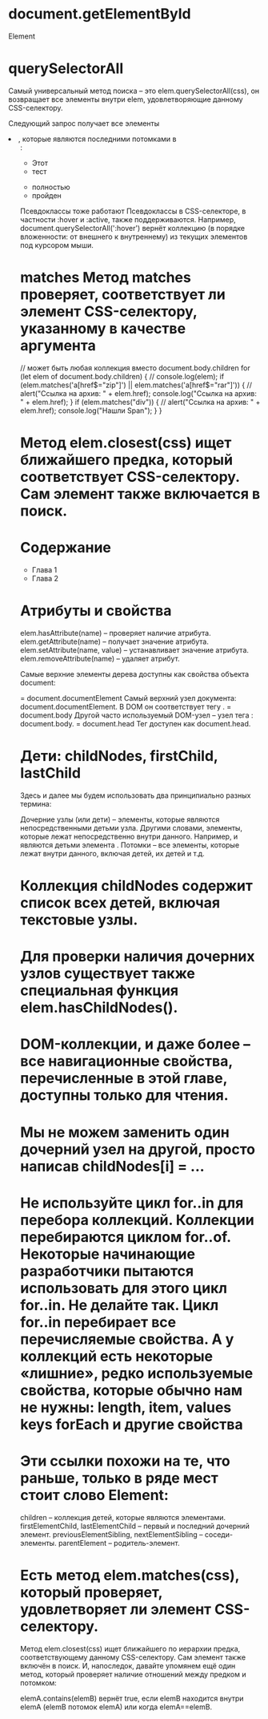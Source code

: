 # document.getElementById

<div id="elem">
  <div id="elem-content">Element</div>
</div>

<script>
  // получить элемент
  let elem = document.getElementById('elem');

  // сделать его фон красным
  elem.style.background = 'red';
</script>

# querySelectorAll

Самый универсальный метод поиска – это elem.querySelectorAll(css), он возвращает все элементы внутри elem, удовлетворяющие данному CSS-селектору.

Следующий запрос получает все элементы <li>, которые являются последними потомками в <ul>:

<ul>
  <li>Этот</li>
  <li>тест</li>
</ul>
<ul>
  <li>полностью</li>
  <li>пройден</li>
</ul>
<script>
  let elements = document.querySelectorAll('ul > li:last-child');

for (let elem of elements) {
alert(elem.innerHTML); // "тест", "пройден"
}
</script>

Псевдоклассы тоже работают
Псевдоклассы в CSS-селекторе, в частности :hover и :active, также поддерживаются. Например, document.querySelectorAll(':hover') вернёт коллекцию (в порядке вложенности: от внешнего к внутреннему) из текущих элементов под курсором мыши.

# matches Метод matches проверяет, соответствует ли элемент CSS-селектору, указанному в качестве аргумента

// может быть любая коллекция вместо document.body.children
for (let elem of document.body.children) {
// console.log(elem);
if (elem.matches('a[href$="zip"]') || elem.matches('a[href$="rar"]')) {
// alert("Ссылка на архив: " + elem.href);
console.log("Ссылка на архив: " + elem.href);
}
if (elem.matches("div")) {
// alert("Ссылка на архив: " + elem.href);
console.log("Нашли Span");
}
}

# Метод elem.closest(css) ищет ближайшего предка, который соответствует CSS-селектору. Сам элемент также включается в поиск.

<h1>Содержание</h1>

<div class="contents">
  <ul class="book">
    <li class="chapter">Глава 1</li>
    <li class="chapter">Глава 2</li>
  </ul>
</div>

<script>
  let chapter = document.querySelector('.chapter'); // LI

  alert(chapter.closest('.book')); // UL
  alert(chapter.closest('.contents')); // DIV

  alert(chapter.closest('h1')); // null (потому что h1 - не предок)
</script>

# Атрибуты и свойства

elem.hasAttribute(name) – проверяет наличие атрибута.
elem.getAttribute(name) – получает значение атрибута.
elem.setAttribute(name, value) – устанавливает значение атрибута.
elem.removeAttribute(name) – удаляет атрибут.

<!-- ///////////////////////////////////////////////////////////////////////////////// -->

Самые верхние элементы дерева доступны как свойства объекта document:

<html> = document.documentElement
Самый верхний узел документа: document.documentElement. В DOM он соответствует тегу <html>.
<body> = document.body
Другой часто используемый DOM-узел – узел тега <body>: document.body.
<head> = document.head
Тег <head> доступен как document.head.

# Дети: childNodes, firstChild, lastChild

Здесь и далее мы будем использовать два принципиально разных термина:

Дочерние узлы (или дети) – элементы, которые являются непосредственными детьми узла. Другими словами, элементы, которые лежат непосредственно внутри данного. Например, <head> и <body> являются детьми элемента <html>.
Потомки – все элементы, которые лежат внутри данного, включая детей, их детей и т.д.

# Коллекция childNodes содержит список всех детей, включая текстовые узлы.

# Для проверки наличия дочерних узлов существует также специальная функция elem.hasChildNodes().

# DOM-коллекции, и даже более – все навигационные свойства, перечисленные в этой главе, доступны только для чтения.

# Мы не можем заменить один дочерний узел на другой, просто написав childNodes[i] = ...

# Не используйте цикл for..in для перебора коллекций. Коллекции перебираются циклом for..of. Некоторые начинающие разработчики пытаются использовать для этого цикл for..in. Не делайте так. Цикл for..in перебирает все перечисляемые свойства. А у коллекций есть некоторые «лишние», редко используемые свойства, которые обычно нам не нужны: length, item, values keys forEach и другие свойства

# Эти ссылки похожи на те, что раньше, только в ряде мест стоит слово Element:

children – коллекция детей, которые являются элементами.
firstElementChild, lastElementChild – первый и последний дочерний элемент.
previousElementSibling, nextElementSibling – соседи-элементы.
parentElement – родитель-элемент.

# Есть метод elem.matches(css), который проверяет, удовлетворяет ли элемент CSS-селектору.

Метод elem.closest(css) ищет ближайшего по иерархии предка, соответствующему данному CSS-селектору. Сам элемент также включён в поиск.
И, напоследок, давайте упомянем ещё один метод, который проверяет наличие отношений между предком и потомком:

elemA.contains(elemB) вернёт true, если elemB находится внутри elemA (elemB потомок elemA) или когда elemA==elemB.
